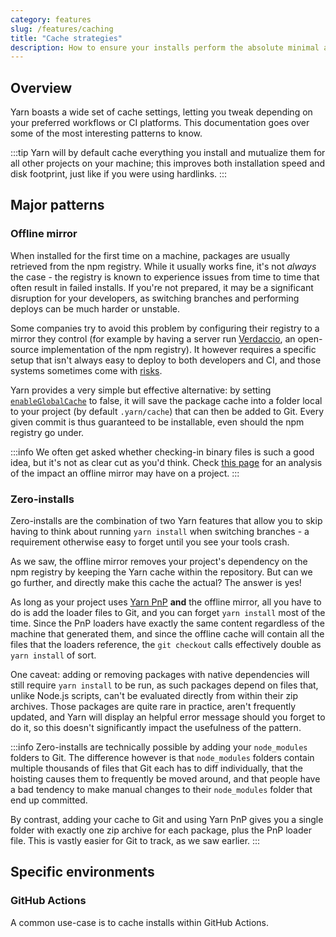 ```yaml
---
category: features
slug: /features/caching
title: "Cache strategies"
description: How to ensure your installs perform the absolute minimal amount of work.
---
```


## Overview

Yarn boasts a wide set of cache settings, letting you tweak depending on your preferred workflows or CI platforms. This documentation goes over some of the most interesting patterns to know.

:::tip
Yarn will by default cache everything you install and mutualize them for all other projects on your machine; this improves both installation speed and disk footprint, just like if you were using hardlinks.
:::

## Major patterns

### Offline mirror

When installed for the first time on a machine, packages are usually retrieved from the npm registry. While it usually works fine, it's not _always_ the case - the registry is known to experience issues from time to time that often result in failed installs. If you're not prepared, it may be a significant disruption for your developers, as switching branches and performing deploys can be much harder or unstable.

Some companies try to avoid this problem by configuring their registry to a mirror they control (for example by having a server run [Verdaccio](/), an open-source implementation of the npm registry). It however requires a specific setup that isn't always easy to deploy to both developers and CI, and those systems sometimes come with [risks](https://medium.com/%2540alex.birsan/dependency-confusion-4a5d60fec610).

Yarn provides a very simple but effective alternative: by setting [`enableGlobalCache`](/) to false, it will save the package cache into a folder local to your project (by default `.yarn/cache`) that can then be added to Git. Every given commit is thus guaranteed to be installable, even should the npm registry go under.

:::info
We often get asked whether checking-in binary files is such a good idea, but it's not as clear cut as you'd think. Check [this page](/) for an analysis of the impact an offline mirror may have on a project.
:::

### Zero-installs

Zero-installs are the combination of two Yarn features that allow you to skip having to think about running `yarn install` when switching branches - a requirement otherwise easy to forget until you see your tools crash.

As we saw, the offline mirror removes your project's dependency on the npm registry by keeping the Yarn cache within the repository. But can we go further, and directly make this cache the actual? The answer is yes!

As long as your project uses [Yarn PnP](/) **and** the offline mirror, all you have to do is add the loader files to Git, and you can forget `yarn install` most of the time. Since the PnP loaders have exactly the same content regardless of the machine that generated them, and since the offline cache will contain all the files that the loaders reference, the `git checkout` calls effectively double as `yarn install` of sort.

One caveat: adding or removing packages with native dependencies will still require `yarn install` to be run, as such packages depend on files that, unlike Node.js scripts, can't be evaluated directly from within their zip archives. Those packages are quite rare in practice, aren't frequently updated, and Yarn will display an helpful error message should you forget to do it, so this doesn't significantly impact the usefulness of the pattern.

:::info
Zero-installs are technically possible by adding your `node_modules` folders to Git. The difference however is that `node_modules` folders contain multiple thousands of files that Git each has to diff individually, that the hoisting causes them to frequently be moved around, and that people have a bad tendency to make manual changes to their `node_modules` folder that end up committed.

By contrast, adding your cache to Git and using Yarn PnP gives you a single folder with exactly one zip archive for each package, plus the PnP loader file. This is vastly easier for Git to track, as we saw earlier.
:::

## Specific environments

### GitHub Actions

A common use-case is to cache installs within GitHub Actions.
